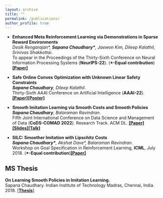 ```yaml
---
layout: archive
title: ""
permalink: /publications/
author_profile: true
---
```


* **Enhanced Meta Reinforcement Learning via Demonstrations in Sparse Reward Environments**\
*Desik Rengarajan\*, **Sapana Chaudhary\***, Jaewon Kim, Dileep Kalathil, Srinivas Shakkottai*.\
To appear in the Proceedings of the Thirty-Sixth Conference on Neural Information Processing Systems (**NeurIPS-22**). (**\*-Equal contribution**)
[**[Paper]**](https://arxiv.org/abs/2209.13048)


* **Safe Online Convex Optimization with Unknown Linear Safety Constraints**\
_**Sapana Chaudhary**, Dileep Kalathil_.\
Thirty-Sixth AAAI Conference on Artificial Intelligence (**AAAI-22**). [**[Paper]**](https://arxiv.org/abs/2111.07430)[**[Poster]**](https://drive.google.com/drive/folders/1cBx6YKgaHs1Jllr813Nt4itJkjoPCF1h?usp=sharing)


* **Smooth Imitation Learning via Smooth Costs and Smooth Policies**\
_**Sapana Chaudhary**, Balaraman Ravindran_.\
Fifth Joint International Conference on Data Science and Management of Data (**CoDS-COMAD 2022**). Research Track. ACM DL. [**[Paper]**](https://arxiv.org/abs/2111.02354)[**[Slides]**](https://drive.google.com/file/d/13Urazzn2OOb3yVb4uFjRwPPovr_5ODHR/view?usp=sharing)[**[Talk]**](https://drive.google.com/file/d/1wKAQdHyUnFJyBFjsggqdpHjfg2l0XI5f/view?usp=sharing)


* **SILC: Smoother Imitation with Lipschitz Costs**\
_**Sapana Chaudhary\***, Akshat Dave\*, Balaraman Ravindran_.\
Workshop on Goal Specification in Reinforcement Learning, **ICML**, July 2018.
(**\*-Equal contribution**)[**[Paper]**](https://sites.google.com/view/goalsrl/accepted-papers?authuser=0)


## MS Thesis
**On Learning Smooth Policies in Imitation Learning.**\
Sapana Chaudhary. Indian Institute of Technology Madras, Chennai, India. 2018. [[**Thesis**]](https://drive.google.com/file/d/13va0xsQMLM71Dnpza89hIz7cJpBDJEJo/view?usp=sharing)
